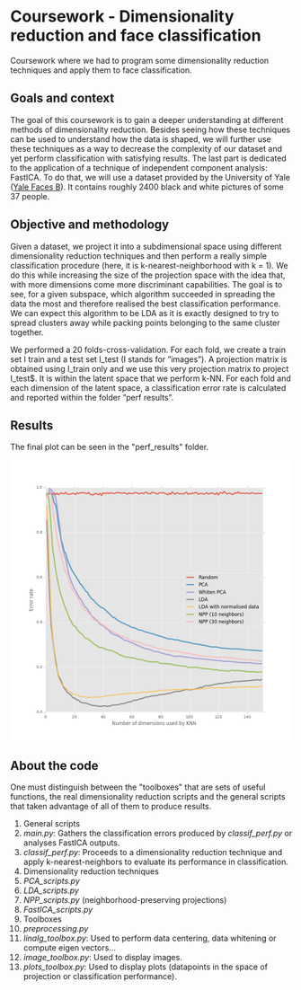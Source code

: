 Coursework - Dimensionality reduction and face classification
=================================================

Coursework where we had to program some dimensionality reduction techniques and apply them to face classification.

Goals and context
--------------------
The goal of this coursework is to gain a deeper understanding at different methods of dimensionality reduction.
Besides seeing how these techniques can be used to understand how the data is shaped, we will further use these
techniques as a way to decrease the complexity of our dataset and yet perform classification with satisfying
results. The last part is dedicated to the application of a technique of independent component analysis: FastICA.
To do that, we will use a dataset provided by the University of Yale ([Yale Faces B](http://cvc.yale.edu/projects/yalefacesB/yalefacesB.html)). It contains roughly 2400 black and white pictures of some 37 people.

Objective and methodology
----------------
Given a dataset, we project it into a subdimensional space using different dimensionality reduction techniques and then perform a really simple classification procedure (here, it is k-nearest-neighborhood with k = 1). We do this while increasing the size of the projection space with the idea that, with more dimensions come more discriminant capabilities. The goal is to see, for a given subspace, which algorithm succeeded in spreading the data the most and therefore realised the best classification performance. We can expect this algorithm to be LDA as it is exactly designed to try to spread clusters away while packing points belonging to the same cluster together.

We performed a 20 folds-cross-validation. For each fold, we create a train set I train and a test set I_test (I stands for ”images”). A projection matrix is obtained using I_train only and we use this very projection matrix to project I_test$. It is within the latent space that we perform k-NN. For each fold and each dimension of the latent space, a classification error rate is calculated and reported within the folder ”perf results”.

Results
----------------
The final plot can be seen in the "perf_results" folder.

<img src="https://github.com/RomainSabathe/cw_dimension_reduction/blob/master/perf_results/result.png" width="500px" height="500px">

About the code
----------------
One must distinguish between the "toolboxes" that are sets of useful functions, the real dimensionality reduction scripts and the general scripts that taken advantage of all of them to produce results.

1. General scripts
  1. *main.py*: Gathers the classification errors produced by *classif_perf.py* or analyses FastICA outputs.
  2. *classif_perf.py*: Proceeds to a dimensionality reduction technique and apply k-nearest-neighbors to evaluate its performance in classification.
2. Dimensionality reduction techniques
  1. *PCA_scripts.py*
  2. *LDA_scripts.py*
  3. *NPP_scripts.py* (neighborhood-preserving projections)
  4. *FastICA_scripts.py*
3. Toolboxes
  1. *preprocessing.py*
  2. *linalg_toolbox.py*: Used to perform data centering, data whitening or compute eigen vectors...
  3. *image_toolbox.py*: Used to display images.
  4. *plots_toolbox.py*: Used to display plots (datapoints in the space of projection or classification performance).



